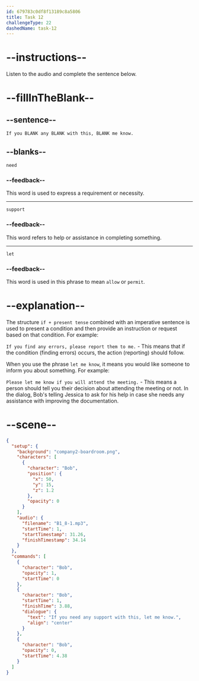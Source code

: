 ```yaml
---
id: 679783c0df8f13189c8a5806
title: Task 12
challengeType: 22
dashedName: task-12
---
```


<!-- (Audio) Bob: If you need any support with this, let me know. -->

# --instructions--

Listen to the audio and complete the sentence below.

# --fillInTheBlank--

## --sentence--

`If you BLANK any BLANK with this, BLANK me know.`

## --blanks--

`need`

### --feedback--

This word is used to express a requirement or necessity.

---

`support`

### --feedback--

This word refers to help or assistance in completing something.

---

`let`

### --feedback--

This word is used in this phrase to mean `allow` or `permit`.

# --explanation--

The structure `if + present tense` combined with an imperative sentence is used to present a condition and then provide an instruction or request based on that condition. For example:

`If you find any errors, please report them to me.` - This means that if the condition (finding errors) occurs, the action (reporting) should follow.

When you use the phrase `let me know`, it means you would like someone to inform you about something. For example:

`Please let me know if you will attend the meeting.` - This means a person should tell you their decision about attending the meeting or not. In the dialog, Bob's telling Jessica to ask for his help in case she needs any assistance with improving the documentation.

# --scene--

```json
{
  "setup": {
    "background": "company2-boardroom.png",
    "characters": [
      {
        "character": "Bob",
        "position": {
          "x": 50,
          "y": 15,
          "z": 1.2
        },
        "opacity": 0
      }
    ],
    "audio": {
      "filename": "B1_8-1.mp3",
      "startTime": 1,
      "startTimestamp": 31.26,
      "finishTimestamp": 34.14
    }
  },
  "commands": [
    {
      "character": "Bob",
      "opacity": 1,
      "startTime": 0
    },
    {
      "character": "Bob",
      "startTime": 1,
      "finishTime": 3.88,
      "dialogue": {
        "text": "If you need any support with this, let me know.",
        "align": "center"
      }
    },
    {
      "character": "Bob",
      "opacity": 0,
      "startTime": 4.38
    }
  ]
}
```
